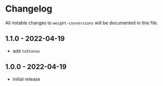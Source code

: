 # Changelog

All notable changes to `weight-conversions` will be documented in this file.

## 1.1.0 - 2022-04-19

- add `toStones`

## 1.0.0 - 2022-04-19

- initial release
